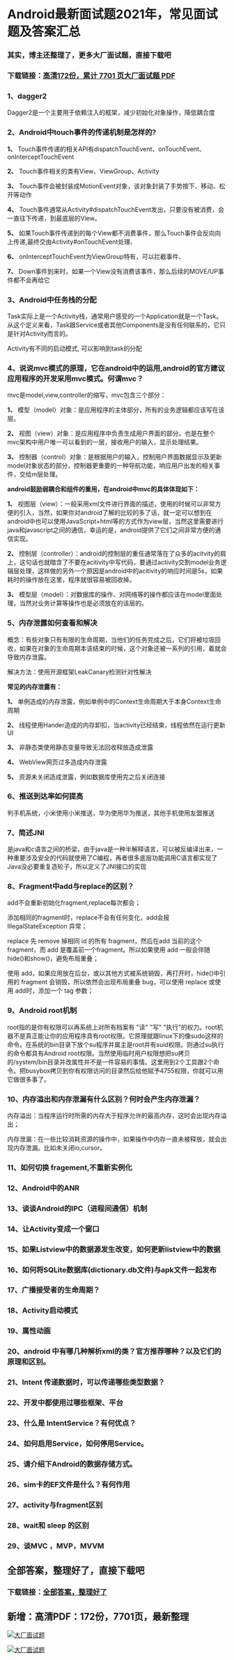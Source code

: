 # Android最新面试题2021年，常见面试题及答案汇总

### 其实，博主还整理了，更多大厂面试题，直接下载吧

### 下载链接：[高清172份，累计 7701 页大厂面试题  PDF](https://github.com/souyunku/DevBooks/blob/master/docs/index.md)



### 1、dagger2

Dagger2是一个主要用于依赖注入的框架，减少初始化对象操作，降低耦合度


### 2、Android中touch事件的传递机制是怎样的?

**1、** Touch事件传递的相关API有dispatchTouchEvent、onTouchEvent、onInterceptTouchEvent

**2、** Touch事件相关的类有View、ViewGroup、Activity

**3、** Touch事件会被封装成MotionEvent对象，该对象封装了手势按下、移动、松开等动作

**4、** Touch事件通常从Activity#dispatchTouchEvent发出，只要没有被消费，会一直往下传递，到最底层的View。

**5、** 如果Touch事件传递到的每个View都不消费事件，那么Touch事件会反向向上传递,最终交由Activity#onTouchEvent处理、

**6、** onInterceptTouchEvent为ViewGroup特有，可以拦截事件、

**7、** Down事件到来时，如果一个View没有消费该事件，那么后续的MOVE/UP事件都不会再给它


### 3、Android中任务栈的分配

Task实际上是一个Activity栈，通常用户感受的一个Application就是一个Task。从这个定义来看，Task跟Service或者其他Components是没有任何联系的，它只是针对Activity而言的。

Activity有不同的启动模式, 可以影响到task的分配


### 4、说说mvc模式的原理，它在android中的运用,android的官方建议应用程序的开发采用mvc模式。何谓mvc？

mvc是model,view,controller的缩写，mvc包含三个部分：

**1、** 模型（model）对象：是应用程序的主体部分，所有的业务逻辑都应该写在该层。

**2、** 视图（view）对象：是应用程序中负责生成用户界面的部分。也是在整个mvc架构中用户唯一可以看到的一层，接收用户的输入，显示处理结果。

**3、** 控制器（control）对象：是根据用户的输入，控制用户界面数据显示及更新model对象状态的部分，控制器更重要的一种导航功能，响应用户出发的相关事件，交给m层处理。

**android鼓励弱耦合和组件的重用，在android中mvc的具体体现如下：**

**1、** 视图层（view）：一般采用xml文件进行界面的描述，使用的时候可以非常方便的引入，当然，如果你对android了解的比较的多了话，就一定可以想到在android中也可以使用JavaScript+html等的方式作为view层，当然这里需要进行java和javascript之间的通信，幸运的是，android提供了它们之间非常方便的通信实现。

**2、** 控制层（controller）：android的控制层的重任通常落在了众多的acitvity的肩上，这句话也就暗含了不要在acitivity中写代码，要通过activity交割model业务逻辑层处理，这样做的另外一个原因是android中的acitivity的响应时间是5s，如果耗时的操作放在这里，程序就很容易被回收掉。

**3、** 模型层（model）：对数据库的操作、对网络等的操作都应该在model里面处理，当然对业务计算等操作也是必须放在的该层的。


### 5、内存泄露如何查看和解决

概念：有些对象只有有限的生命周期，当他们的任务完成之后，它们将被垃圾回收，如果在对象的生命周期本该结束的时候，这个对象还被一系列的引用，着就会导致内存泄露。

解决方法：使用开源框架LeakCanary检测针对性解决

**常见的内存泄露有：**

**1、** 单例造成的内存泄露，例如单例中的Context生命周期大于本身Context生命周期

**2、** 线程使用Hander造成的内存卸扣，当activity已经结束，线程依然在运行更新UI

**3、** 非静态类使用静态变量导致无法回收释放造成泄露

**4、** WebView网页过多造成内存泄露

**5、** 资源未关闭造成泄露，例如数据库使用完之后关闭连接


### 6、推送到达率如何提高

判手机系统，小米使用小米推送，华为使用华为推送，其他手机使用友盟推送


### 7、简述JNI

是java和c语言之间的桥梁，由于java是一种半解释语言，可以被反编译出来，一种重要涉及安全的代码就使用了C编程，再者很多底层功能调用C语言都实现了Java没必要重复造轮子，所以定义了JNI接口的实现


### 8、Fragment中add与replace的区别？

add不会重新初始化fragment,replace每次都会；

添加相同的fragment时，replace不会有任何变化，add会报IllegalStateException 异常；

replace 先 remove 掉相同 id 的所有 fragment，然后在add 当前的这个 fragment，而 add 是覆盖前一个fragment。所以如果使用 add 一般会伴随 hide()和show()，避免布局重叠；

使用 add，如果应用放在后台，或以其他方式被系统销毁，再打开时，hide()中引用的 fragment 会销毁，所以依然会出现布局重叠 bug，可以使用 replace 或使用 add时，添加一个 tag 参数；


### 9、Android root机制

root指的是你有权限可以再系统上对所有档案有 "读" "写" "执行"的权力。root机器不是真正能让你的应用程序具有root权限。它原理就跟linux下的像sudo这样的命令。在系统的bin目录下放个su程序并属主是root并有suid权限。则通过su执行的命令都具有Android root权限。当然使用临时用户权限想把su拷贝的/system/bin目录并改属性并不是一件容易的事情。这里用到2个工具跟2个命令。把busybox拷贝到你有权限访问的目录然后给他赋予4755权限，你就可以用它做很多事了。


### 10、内存溢出和内存泄漏有什么区别？何时会产生内存泄漏？

内存溢出：当程序运行时所需的内存大于程序允许的最高内存，这时会出现内存溢出；

内存泄漏：在一些比较消耗资源的操作中，如果操作中内存一直未被释放，就会出现内存泄漏。比如未关闭io,cursor。


### 11、如何切换 fragement,不重新实例化
### 12、Android中的ANR
### 13、谈谈Android的IPC（进程间通信）机制
### 14、让Activity变成一个窗口
### 15、如果Listview中的数据源发生改变，如何更新listview中的数据
### 16、如何将SQLite数据库(dictionary.db文件)与apk文件一起发布
### 17、广播接受者的生命周期？
### 18、Activity启动模式
### 19、属性动画
### 20、android 中有哪几种解析xml的类？官方推荐哪种？以及它们的原理和区别。
### 21、Intent 传递数据时，可以传递哪些类型数据？
### 22、开发中都使用过哪些框架、平台
### 23、什么是 IntentService？有何优点？
### 24、如何启用Service，如何停用Service。
### 25、请介绍下Android的数据存储方式。
### 26、sim卡的EF文件是什么？有何作用
### 27、activity与fragment区别
### 28、wait和 sleep 的区别
### 29、谈MVC ，MVP，MVVM




## 全部答案，整理好了，直接下载吧

### 下载链接：[全部答案，整理好了](https://www.souyunku.com/wp-content/uploads/weixin/githup-weixin-2.png)




## 新增：高清PDF：172份，7701页，最新整理

[![大厂面试题](https://www.souyunku.com/wp-content/uploads/weixin/mst.png "架构师专栏")](https://www.souyunku.com/wp-content/uploads/weixin/githup-weixin.png "架构师专栏")

[![大厂面试题](https://www.souyunku.com/wp-content/uploads/weixin/githup-weixin.png "架构师专栏")](https://www.souyunku.com/wp-content/uploads/weixin/githup-weixin.png "架构师专栏")
